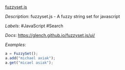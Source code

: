 [fuzzyset.js](https://github.com/Glench/fuzzyset.js)

*Description*: fuzzyset.js - A fuzzy string set for javascript

*Labels*: #JavaScript #Search

*Docs*: https://glench.github.io/fuzzyset.js/ui/

*Examples*:

```javascript
a = FuzzySet();
a.add("michael axiak");
a.get("micael asiak");
```
